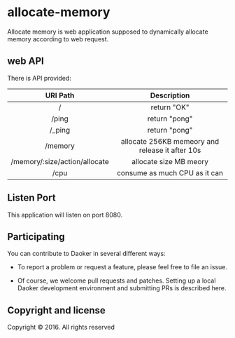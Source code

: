# allocate-memory

Allocate memory is web application supposed to dynamically allocate memory according to web request.

## web API
There is API provided:

|URI Path|Description|
| :-------------: | :--------------: |
|/| return "OK"|
|/ping|return "pong"|
|/_ping|return "pong"|
|/memory| allocate 256KB memeory and release it after 10s|
|/memory/:size/action/allocate|allocate size MB meory|
|/cpu|consume as much CPU as it can|


## Listen Port

This application will listen on port 8080.

## Participating

You can contribute to Daoker in several different ways:

* To report a problem or request a feature, please feel free to file an issue.

* Of course, we welcome pull requests and patches. Setting up a local Daoker development environment and submitting PRs is described here.


## Copyright and license
Copyright © 2016. All rights reserved